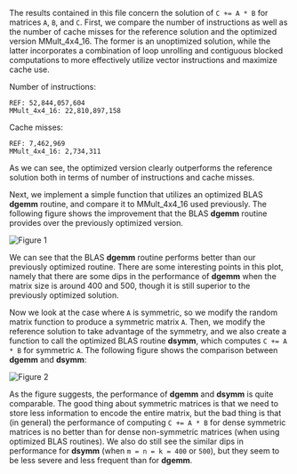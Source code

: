The results contained in this file concern the solution of `C += A * B` for matrices `A`, `B`, and `C`.
First, we compare the number of instructions as well as the number of cache misses for the reference solution and the optimized version MMult_4x4_16.
The former is an unoptimized solution, while the latter incorporates a combination of loop unrolling and contiguous blocked computations to more effectively utilize vector instructions and maximize cache use.

Number of instructions:

    REF: 52,844,057,604
    MMult_4x4_16: 22,810,897,158

Cache misses:

    REF: 7,462,969
    MMult_4x4_16: 2,734,311

As we can see, the optimized version clearly outperforms the reference solution both in terms of number of instructions and cache misses.

Next, we implement a simple function that utilizes an optimized BLAS **dgemm** routine, and compare it to MMult_4x4_16 used previously. The following figure shows the improvement that the BLAS **dgemm** routine provides over the previously optimized version.


![Figure 1](https://github.com/seblaud/how-to-optimize-gemm/blob/master/src/HowToOptimizeGemm/compare_MMult_4x4_16_MMult_dgemm.png "MMult_4x4_16 vs. BLAS **dgemm**")

We can see that the BLAS **dgemm** routine performs better than our previously optimized routine. There are some interesting points in this plot, namely that there are some dips in the performance of **dgemm** when the matrix size is around 400 and 500, though it is still superior to the previously optimized solution.

Now we look at the case where `A` is symmetric, so we modify the random matrix function to produce a symmetric matrix `A`. Then, we modify the reference solution to take advantage of the symmetry, and we also create a function to call the optimized BLAS routine **dsymm**, which computes `C += A * B` for symmetric `A`. The following figure shows the comparison between **dgemm** and **dsymm**:

![Figure 2](https://github.com/seblaud/how-to-optimize-gemm/blob/master/src/HowToOptimizeGemm/compare_MMult_dgemm_MMult_dsymm.png "**dgemm** vs. **dsymm**")

As the figure suggests, the performance of **dgemm** and **dsymm** is quite comparable. The good thing about symmetric matrices is that we need to store less information to encode the entire matrix, but the bad thing is that (in general) the performance of computing `C += A * B` for dense symmetric matrices is no better than for dense non-symmetric matrices (when using optimized BLAS routines). We also do still see the similar dips in performance for **dsymm** (when `m = n = k = 400` or `500`), but they seem to be less severe and less frequent than for **dgemm**.
